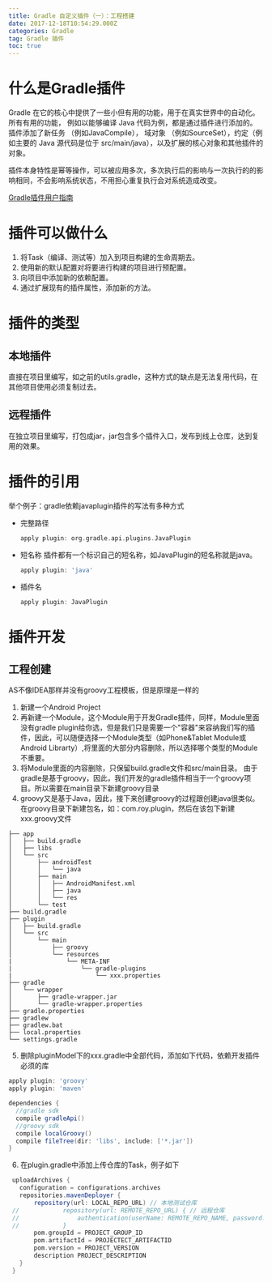 ```yaml
---
title: Gradle 自定义插件（一）：工程搭建
date: 2017-12-18T10:54:29.000Z
categories: Gradle
tag: Gradle 插件
toc: true
---
```


# 什么是Gradle插件

Gradle 在它的核心中提供了一些小但有用的功能，用于在真实世界中的自动化。所有有用的功能， 例如以能够编译 Java 代码为例，都是通过插件进行添加的。插件添加了新任务 （例如JavaCompile）， 域对象 （例如SourceSet），约定（例如主要的 Java 源代码是位于 src/main/java），以及扩展的核心对象和其他插件的对象。

插件本身特性是幂等操作，可以被应用多次，多次执行后的影响与一次执行的的影响相同，不会影响系统状态，不用担心重复执行会对系统造成改变。

[Gradle插件用户指南](http://avatarqing.github.io/Gradle-Plugin-User-Guide-Chinese-Verision/introduction/README.html)

# 插件可以做什么

1. 将Task（编译、测试等）加入到项目构建的生命周期去。
2. 使用新的默认配置对将要进行构建的项目进行预配置。
3. 向项目中添加新的依赖配置。
4. 通过扩展现有的插件属性，添加新的方法。

<!-- more -->

 # 插件的类型

## 本地插件

直接在项目里编写，如之前的utils.gradle，这种方式的缺点是无法复用代码，在其他项目使用必须复制过去。

## 远程插件

在独立项目里编写，打包成jar，jar包含多个插件入口，发布到线上仓库，达到复用的效果。

# 插件的引用

举个例子：gradle依赖javaplugin插件的写法有多种方式

- 完整路径

  ```groovy
  apply plugin: org.gradle.api.plugins.JavaPlugin
  ```

- 短名称 插件都有一个标识自己的短名称，如JavaPlugin的短名称就是java。

  ```groovy
  apply plugin: 'java'
  ```

- 插件名

  ```groovy
  apply plugin: JavaPlugin
  ```

# 插件开发

## 工程创建

AS不像IDEA那样并没有groovy工程模板，但是原理是一样的

1. 新建一个Android Project
2. 再新建一个Module，这个Module用于开发Gradle插件，同样，Module里面没有gradle plugin给你选，但是我们只是需要一个"容器"来容纳我们写的插件，因此，可以随便选择一个Module类型（如Phone&Tablet Module或Android Librarty）,将里面的大部分内容删除，所以选择哪个类型的Module不重要。
3. 将Module里面的内容删除，只保留build.gradle文件和src/main目录。 由于gradle是基于groovy，因此，我们开发的gradle插件相当于一个groovy项目。所以需要在main目录下新建groovy目录
4. groovy又是基于Java，因此，接下来创建groovy的过程跟创建java很类似。在groovy目录下新建包名，如：com.roy.plugin，然后在该包下新建xxx.groovy文件

  ```
  ├── app
  │   ├── build.gradle
  │   ├── libs
  │   └── src
  │       ├── androidTest
  │       │   └── java
  │       ├── main
  │       │   ├── AndroidManifest.xml
  │       │   ├── java
  │       │   └── res
  │       └── test
  ├── build.gradle
  ├── plugin
  │   ├── build.gradle            
  │   └── src
  │       └── main
  │           ├── groovy          
  │           └── resources
  |               └── META-INF   
  |                   └── gradle-plugins     
  |                       └── xxx.properties
  ├── gradle
  │   └── wrapper
  │       ├── gradle-wrapper.jar
  │       └── gradle-wrapper.properties
  ├── gradle.properties
  ├── gradlew
  ├── gradlew.bat
  ├── local.properties
  └── settings.gradle
  ```

5. 删除pluginModel下的xxx.gradle中全部代码，添加如下代码，依赖开发插件必须的库

  ```groovy
  apply plugin: 'groovy'
  apply plugin: 'maven'

  dependencies {
    //gradle sdk
    compile gradleApi()
    //groovy sdk
    compile localGroovy()
    compile fileTree(dir: 'libs', include: ['*.jar'])
  }
  ```

6. 在plugin.gradle中添加上传仓库的Task，例子如下

  ```groovy
   uploadArchives {
     configuration = configurations.archives
     repositories.mavenDeployer {
         repository(url: LOCAL_REPO_URL) // 本地测试仓库
   //            repository(url: REMOTE_REPO_URL) { // 远程仓库
   //                authentication(userName: REMOTE_REPO_NAME, password: REMOTE_REPO_PASSWORD)
   //            }
         pom.groupId = PROJECT_GROUP_ID
         pom.artifactId = PROJECTECT_ARTIFACTID
         pom.version = PROJECT_VERSION
         description PROJECT_DESCRIPTION
     }
   }
  ```
